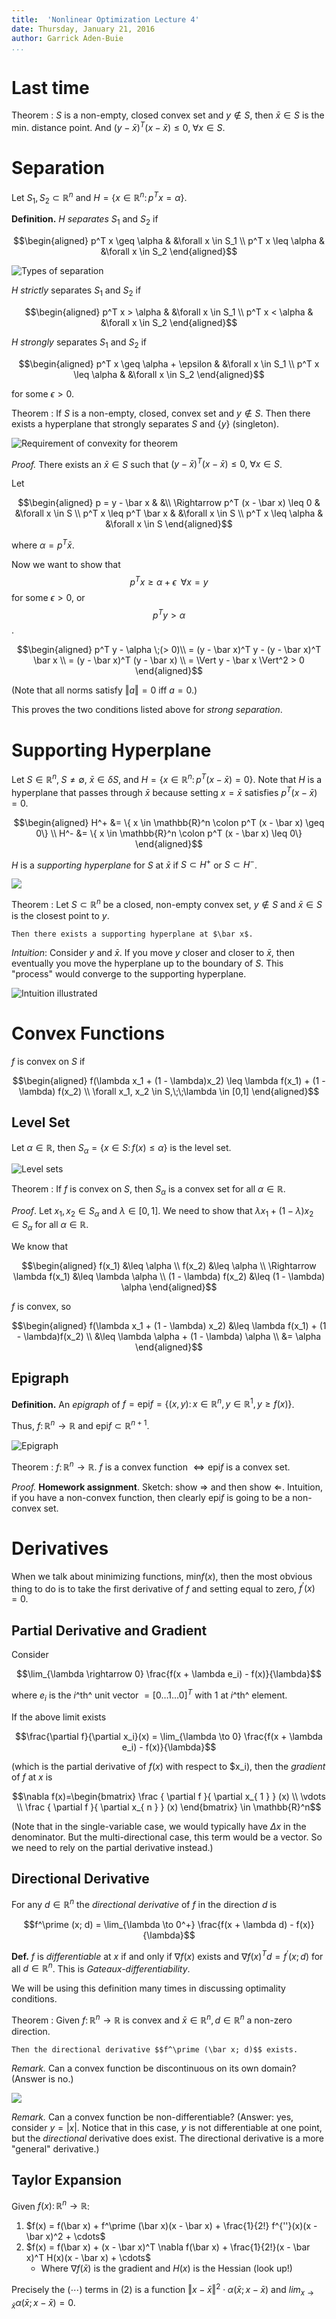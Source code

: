 ```yaml
---
title:  'Nonlinear Optimization Lecture 4'
date: Thursday, January 21, 2016
author: Garrick Aden-Buie
...
```


# Last time

Theorem
:    $S$ is a non-empty, closed convex set and $y \not \in S$, then $\bar x \in S$ is the min. distance point. And $(y - \bar x)^T(x - \bar x) \leq 0,\;\forall x \in S$.

# Separation

Let $S_1, S_2 \subset \mathbb{R}^n$ and $H = \{x \in \mathbb{R}^n \colon p^Tx = \alpha \}$.

**Definition.** $H$ *separates* $S_1$ and $S_2$ if

$$\begin{aligned}
p^T x \geq \alpha & &\forall x \in S_1 \\
p^T x \leq \alpha & &\forall x \in S_2
\end{aligned}$$

![Types of separation](images/lec4/4-1.png)

$H$ *strictly* separates $S_1$ and $S_2$ if

$$\begin{aligned}
p^T x > \alpha & &\forall x \in S_1 \\
p^T x < \alpha & &\forall x \in S_2
\end{aligned}$$

$H$ *strongly* separates $S_1$ and $S_2$ if

$$\begin{aligned}
p^T x \geq \alpha + \epsilon & &\forall x \in S_1 \\
p^T x \leq \alpha & &\forall x \in S_2
\end{aligned}$$

for some $\epsilon > 0$.

Theorem
:    If $S$ is a non-empty, closed, convex set and $y \not\in S$. Then there exists a hyperplane that strongly separates $S$ and $\{y\}$ (singleton).

![Requirement of convexity for theorem](images/lec4/4-2.png)

*Proof.* There exists an $\bar x \in S$ such that $(y - \bar x)^T(x - \bar x) \leq 0,\;\forall x \in S$.

Let

$$\begin{aligned}
p = y - \bar x & &\\
\Rightarrow p^T (x - \bar x) \leq 0 & &\forall x \in S \\
p^T x \leq p^T \bar x & &\forall x \in S \\
p^T x \leq \alpha & &\forall x \in S
\end{aligned}$$

where $\alpha = p^T \bar x$.

Now we want to show that $$p^T x \geq \alpha + \epsilon\;\;\forall x = y$$ for some $\epsilon > 0$, or $$p^T y > \alpha$$.

$$\begin{aligned}
p^T y - \alpha \;(> 0)\\
= (y - \bar x)^T y - (y - \bar x)^T \bar x \\
= (y - \bar x)^T (y - \bar x) \\
= \Vert y - \bar x \Vert^2 > 0
\end{aligned}$$

(Note that all norms satisfy $\Vert a \Vert = 0$ iff $a = 0$.)

This proves the two conditions listed above for *strong separation*.

# Supporting Hyperplane

Let $S \in \mathbb{R}^n, \; S \neq \emptyset$, $\bar x \in \delta S$, and $H = \{x \in \mathbb{R}^n \colon p^T (x - \bar x) = 0\}$. Note that $H$ is a hyperplane that passes through $\bar x$ because setting $x = \bar x$ satisfies $p^T (x - \bar x) = 0$.

$$\begin{aligned}
H^+ &= \{ x \in \mathbb{R}^n \colon p^T (x - \bar x) \geq 0\} \\
H^- &= \{ x \in \mathbb{R}^n \colon p^T (x - \bar x) \leq 0\}
\end{aligned}$$

$H$ is a *supporting hyperplane* for $S$ at $\bar x$ if $S \subset H^+$ or $S \subset H^-$.

![](images/lec4/4-3.png)

Theorem
:    Let $S \subset \mathbb{R}^n$ be a closed, non-empty convex set, $y \not\in S$ and $\bar x \in S$ is the closest point to $y$.

    Then there exists a supporting hyperplane at $\bar x$.

*Intuition*: Consider $y$ and $\bar x$. If you move $y$ closer and closer to $\bar x$, then eventually you move the hyperplane up to the boundary of $S$. This "process" would converge to the supporting hyperplane.

![Intuition illustrated](images/lec4/4-4.png)


# Convex Functions


$f$ is convex on $S$ if

$$\begin{aligned}
f(\lambda x_1 + (1 - \lambda)x_2) \leq \lambda f(x_1) + (1 - \lambda) f(x_2) \\
\forall x_1, x_2 \in S,\;\;\lambda \in [0,1]
\end{aligned}$$

## Level Set

Let $\alpha \in \mathbb{R}$, then $S_\alpha = \{x \in S \colon f(x) \leq \alpha\}$ is the level set.

![Level sets](images/lec4/4-5.png)

Theorem
:    If $f$ is convex on $S$, then $S_\alpha$ is a convex set for all $\alpha \in \mathbb{R}$.

*Proof*. Let $x_1, x_2 \in S_\alpha$ and $\lambda \in [0,1]$. We need to show that $\lambda x_1 + (1 - \lambda)x_2 \in S_\alpha$ for all $\alpha \in \mathbb{R}$.

We know that

$$\begin{aligned}
f(x_1) &\leq \alpha \\
f(x_2) &\leq \alpha \\
\Rightarrow \lambda f(x_1) &\leq \lambda \alpha \\
(1 - \lambda) f(x_2) &\leq (1 - \lambda) \alpha
\end{aligned}$$

$f$ is convex, so

$$\begin{aligned}
f(\lambda x_1 + (1 - \lambda) x_2) &\leq \lambda f(x_1) + (1 - \lambda)f(x_2) \\
&\leq \lambda \alpha + (1 - \lambda) \alpha \\
&= \alpha
\end{aligned}$$

## Epigraph

**Definition.** An *epigraph* of $f = \mathrm{epi} f = \{(x,y) \colon x \in \mathbb{R}^n, y \in \mathbb{R}^1, y \geq f(x) \}$.

Thus, $f \colon \mathbb{R}^n \rightarrow \mathbb{R}$ and $\mathrm{epi} f \subset \mathbb{R}^{n+1}$.

![Epigraph](images/lec4/4-6.png)

Theorem
:    $f \colon \mathbb{R}^n \rightarrow \mathbb{R}$. $f$ is a convex function $\Leftrightarrow \mathrm{epi} f$ is a convex set.

*Proof.* **Homework assignment**. Sketch: show $\Rightarrow$ and then show $\Leftarrow$. Intuition, if you have a non-convex function, then clearly $\mathrm{epi} f$ is going to be a non-convex set.


# Derivatives

When we talk about minimizing functions, $\mathrm{min} f(x)$, then the most obvious thing to do is to take the first derivative of $f$ and setting equal to zero, $f^\prime (x) = 0$.

## Partial Derivative and Gradient

Consider

$$\lim_{\lambda \rightarrow 0} \frac{f(x + \lambda e_i) - f(x)}{\lambda}$$

where $e_i$ is the $i$^th^ unit vector $= [0 \dots 1 \dots 0]^T$ with 1 at $i$^th^ element.

If the above limit exists

$$\frac{\partial f}{\partial x_i}(x) = \lim_{\lambda \to 0} \frac{f(x + \lambda e_i) - f(x)}{\lambda}$$

(which is the partial derivative of $f(x)$ with respect to $x_i), then the *gradient* of $f$ at $x$ is

$$\nabla f(x)=\begin{bmatrix} \frac { \partial f }{ \partial x_{ 1 } } (x) \\ \vdots  \\ \frac { \partial f }{ \partial x_{ n } } (x) \end{bmatrix} \in \mathbb{R}^n$$

(Note that in the single-variable case, we would typically have $\Delta x$ in the denominator. But the multi-directional case, this term would be a vector. So we need to rely on the partial derivative instead.)

## Directional Derivative

For any $d \in \mathbb{R}^n$ the *directional derivative* of $f$ in the direction $d$ is

$$f^\prime (x; d) = \lim_{\lambda \to 0^+} \frac{f(x + \lambda d) - f(x)}{\lambda}$$

**Def.** $f$ is *differentiable* at $x$ if and only if $\nabla f(x)$ exists and $\nabla f(x)^T d = f^\prime (x;d)$ for all $d \in \mathbb{R}^n$. This is *Gateaux-differentiability*.

We will be using this definition many times in discussing optimality conditions.

Theorem
:    Given $f \colon \mathbb{R}^n \to \mathbb{R}$ is convex and $\bar x \in \mathbb{R}^n, d \in \mathbb{R}^n$ a non-zero direction.

    Then the directional derivative $$f^\prime (\bar x; d)$$ exists.

*Remark.* Can a convex function be discontinuous on its own domain? (Answer is no.)

![](images/lec4/4-8.png)

*Remark.* Can a convex function be non-differentiable? (Answer: yes, consider $y = \vert x \vert$. Notice that in this case, $y$ is not differentiable at one point, but the *directional* derivative does exist. The directional derivative is a more "general" derivative.)

## Taylor Expansion

Given $f(x) \colon \mathbb{R}^n \to \mathbb{R}$:

1. $f(x) = f(\bar x) + f^\prime (\bar x)(x - \bar x) + \frac{1}{2!} f^{''}(x)(x - \bar x)^2 + \cdots$
2. $f(x) = f(\bar x) + (x - \bar x)^T \nabla f(\bar x) + \frac{1}{2!}(x - \bar x)^T H(x)(x - \bar x) + \cdots$
    - Where $\nabla f(\bar x)$ is the gradient and $H(x)$ is the Hessian (look up!)


Precisely the $(\cdots)$ terms in (2) is a function $\Vert x - \bar x \Vert^2 \cdot \alpha (\bar x; x - \bar x)$ and $lim_{x \to \bar x} \alpha (\bar x; x - \bar x) = 0$.
